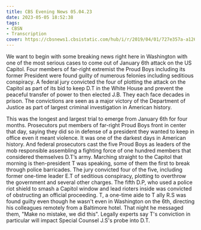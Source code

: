```yaml
---
title: CBS Evening News 05.04.23
date: 2023-05-05 18:52:38
tags:
- CBSN
- Transcription
cover: https://cbsnews1.cbsistatic.com/hub/i/r/2019/04/01/727e357a-a126-4138-a2c5-4d3222669d57/thumbnail/640x360/3ff2761028dc5c65cc4f07acd54bcd5c/cbsn2-logo-1920x1080.jpg
---
```

We want to begin with some breaking news right here in Washington with one of the most serious cases to come out of January 6th attack on the US Capitol. Four members of far-right extremist the Proud Boys including its former President were found guilty of numerous felonies including seditious conspiracy. A federal jury convicted the four of plotting the attack on the Capitol as part of its bid to keep D.T in the White House and prevent the peaceful transfer of power to then elected J.B. They each face decades in prison. The convictions are seen as a major victory of the Department of Justice as part of largest criminal investigation in American history. 

This was the longest and largest trial to emerge from January 6th for four months. Prosecutors put members of far-right Proud Boys front in center that day, saying they did so in defense of a president they wanted to keep in office even it meant violence. It was one of the darkest days in American history. And federal prosecutors cast the five Proud Boys as leaders of the mob responsible assembling a fighting force of one hundred members that considered themselves D.T’s army. Marching straight to the Capitol that morning is then-president T was speaking, some of them the first to break through police barricades. The jury convicted four of the five, including former one-time leader E.T of seditious conspiracy, plotting to overthrow the government and several other charges. The fifth D.P, who used a police riot shield to smash a Capitol window and lead rioters inside was convicted of obstructing an official proceeding. T, a one-time aide to T ally R.S was found guilty even though he wasn't even in Washington on the 6th, directing his colleagues remotely from a Baltimore hotel. That night he messaged them, "Make no mistake, we did this". Legally experts say T's conviction in particular will impact Special Counsel J.S's probe into D.T.